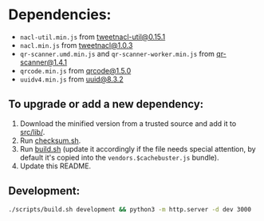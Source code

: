 # Dependencies:

- `nacl-util.min.js` from [tweetnacl-util@0.15.1](https://www.npmjs.com/package/tweetnacl-util)
- `nacl.min.js` from [tweetnacl@1.0.3](https://www.npmjs.com/package/tweetnacl)
- `qr-scanner.umd.min.js` and `qr-scanner-worker.min.js` from [qr-scanner@1.4.1](https://www.npmjs.com/package/qr-scanner)
- `qrcode.min.js` from [qrcode@1.5.0](https://www.npmjs.com/package/qrcode)
- `uuidv4.min.js` from [uuid@8.3.2](https://www.npmjs.com/package/uuid)

## To upgrade or add a new dependency:

1. Download the minified version from a trusted source and add it to [src/lib/](src/lib/).
2. Run [checksum.sh](scripts/checksum.sh).
3. Run [build.sh](scripts/build.sh) (update it accordingly if the file needs special attention, by default it's copied into the `vendors.$cachebuster.js` bundle).
4. Update this README.

## Development:

```bash
./scripts/build.sh development && python3 -m http.server -d dev 3000
```
